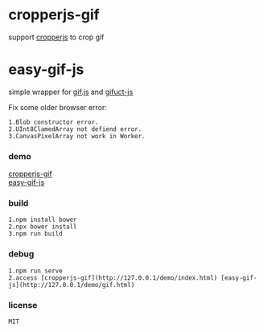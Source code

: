 # cropperjs-gif
support [cropperjs](https://github.com/fengyuanchen/cropperjs) to crop gif

# easy-gif-js
simple wrapper for [gif.js](https://github.com/jnordberg/gif.js) and [gifuct-js](https://github.com/matt-way/gifuct-js)

Fix some older browser error:
    
    1.Blob constructor error.
    2.UInt8ClamedArray not defiend error.
    3.CanvasPixelArray not work in Worker.


### demo

[cropperjs-gif](https://wmlgl.github.io/cropperjs-gif/demo/index.html)  
[easy-gif-js](https://wmlgl.github.io/cropperjs-gif/demo/gif.html)


### build

    1.npm install bower
    2.npx bower install
    3.npm run build
    
### debug
    
    1.npm run serve
    2.access [cropperjs-gif](http://127.0.0.1/demo/index.html) [easy-gif-js](http://127.0.0.1/demo/gif.html)

### license
    MIT

